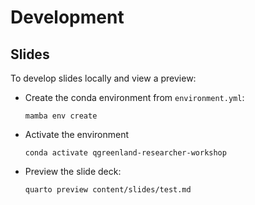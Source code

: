 # Development

## Slides

To develop slides locally and view a preview:

* Create the conda environment from `environment.yml`:
  ```
  mamba env create
  ```
* Activate the environment
  ```
  conda activate qgreenland-researcher-workshop
  ```
* Preview the slide deck:
  ```
  quarto preview content/slides/test.md
  ```
